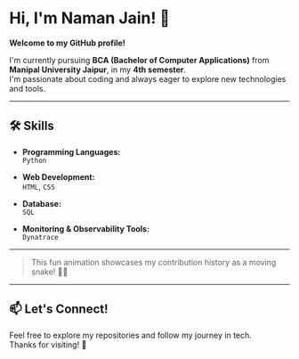 # Hi, I'm Naman Jain! 👋

**Welcome to my GitHub profile!**

I'm currently pursuing **BCA (Bachelor of Computer Applications)** from **Manipal University Jaipur**, in my **4th semester**.  
I'm passionate about coding and always eager to explore new technologies and tools.

---

## 🛠️ Skills

- **Programming Languages:**  
  `Python`

- **Web Development:**  
  `HTML`, `CSS`

- **Database:**  
  `SQL`

- **Monitoring & Observability Tools:**  
  `Dynatrace`

---

> This fun animation showcases my contribution history as a moving snake! 🐍✨

---

## 📫 Let's Connect!

Feel free to explore my repositories and follow my journey in tech.  
Thanks for visiting! 🚀
